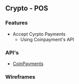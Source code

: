 ## Crypto - POS 



### Features
- Accept Cyrpto Payments 
	- Using Coinpayment's API 

### API's 
- [CoinPayments](https://www.coinpayments.net/) 

### Wireframes 
